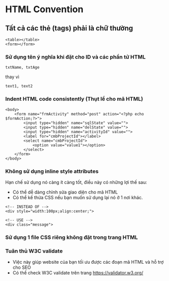 # HTML Convention

## Tất cả các thẻ (tags) phải là chữ thường
```
<table></table>
<form></form>
```

### Sử dụng tên ý nghĩa khi đặt cho ID và các phần tử HTML
```
txtName, txtAge
```
thay vì
```
text1, text2
```

### Indent HTML code consistently (Thụt lề cho mã HTML)
```
<body>
    <form name="frmActivity" method="post" action="<?php echo $formAction;?>">
        <input type="hidden" name="sqlState" value="">
        <input type="hidden" name="delState" value="">
        <input type="hidden" name="activityId" value="">
        <label for="cmbProjectId"></label>
        <select name="cmbProjectId">
            <option value="value1"></option>
        </select>
    </form>
</body>
```

### Không sử dụng inline style attributes
Hạn chế sử dụng nó càng ít càng tốt, điều này có những lợi thế sau:
* Có thể dễ dàng chỉnh sửa giao diện cho mã HTML
* Có thể kế thừa CSS nếu bạn muốn sử dụng lại nó ở 1 nơi khác.
```
<!-- INSTEAD OF -->
<div style="width:100px;align:center;">

<!-- USE -->
<div class="message">
```

### Sử dụng 1 file CSS riêng không đặt trong trang HTML

### Tuân thủ W3C validate
* Việc này giúp website của bạn tối ưu được các đoạn mã HTML và hỗ trợ cho SEO
* Có thể check W3C validate trên trang https://validator.w3.org/